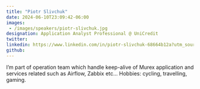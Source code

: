 ```yaml
---
title: "Piotr Slivchuk"
date: 2024-06-10T23:09:42-06:00
images: 
 - /images/speakers/piotr-slivchuk.jpg
designation: Application Analyst Professional @ UniCredit
twitter: 
linkedin: https://www.linkedin.com/in/piotr-slivchuk-68664b12a?utm_source=share&utm_campaign=share_via&utm_content=profile&utm_medium=ios_app
github: 
---
```


I’m part of operation team which handle keep-alive of Murex application and services related such as Airflow, Zabbix etc… Hobbies: cycling, travelling, gaming.


